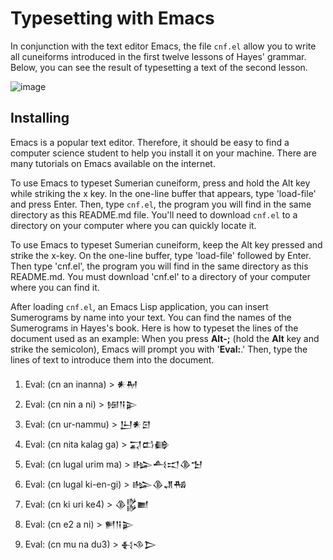 # Typesetting with Emacs
In conjunction with the text editor Emacs, the file ```cnf.el``` 
allow you to write all cuneiforms introduced in the first
twelve lessons of Hayes' grammar. Below, you can see the result
of typesetting a text of the second lesson.

![image](https://github.com/user-attachments/assets/72e00385-2687-49e6-9b43-089f659ec217)

## Installing
Emacs is a popular text editor. Therefore, it should be easy to find
a computer science student to help you install it on your machine.
There are many tutorials on Emacs available on the internet.

To use Emacs to typeset Sumerian cuneiform, press and hold the Alt key
while striking the x key. In the one-line buffer that appears,
type 'load-file' and press Enter. Then, type ```cnf.el```, the program you
will find in the same directory as this README.md file. You'll need to
download ```cnf.el``` to a directory on your computer where you can
quickly locate it.

To use Emacs to typeset Sumerian cuneiform,
keep the Alt key pressed and strike the x-key. On the
one-line buffer, type 'load-file' followed by Enter.
Then type 'cnf.el', the program you will
find in the same directory as this README.md.
You must download 'cnf.el' to a directory of
your computer where you can find it.

After loading ```cnf.el```, an Emacs Lisp application, you can insert
Sumerograms by name into your text. You can find the names of the
Sumerograms in Hayes's book. Here is how to typeset the lines of the
document used as an example: When you press **Alt-;** (hold the **Alt** key
and strike the semicolon), Emacs will prompt you with '**Eval:**.' Then,
type the lines of text to introduce them into the document.

1. Eval: (cn an inanna) > 𒀭𒈹
2. Eval: (cn nin a ni) > 𒎏𒀀𒉌
3. Eval: (cn ur-nammu) > 𒌨𒀭𒇉
4. Eval: (cn nita kalag ga) > 𒍑𒆗𒂵
5. Eval: (cn lugal urim ma) > 𒈗𒋀𒀊𒆠𒈠
6. Eval: (cn lugal ki-en-gi) > 𒈗𒆠𒂗𒄀
7. Eval: (cn ki uri ke4) > 𒆠𒌵𒆤
8. Eval: (cn e2 a ni) > 𒂍𒀀𒉌
9. Eval: (cn mu na du3) > 𒈬𒈾𒆕

 
